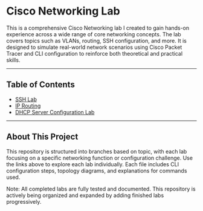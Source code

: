 # Cisco Networking Lab

This is a comprehensive Cisco Networking lab I created to gain hands-on experience across a wide range of core networking concepts. The lab covers topics such as VLANs, routing, SSH configuration, and more. It is designed to simulate real-world network scenarios using Cisco Packet Tracer and CLI configuration to reinforce both theoretical and practical skills.

---

## Table of Contents

- [SSH Lab](https://github.com/TitanITLabs/Cisco-Networking-Lab/blob/main/SSH.md)
- [IP Routing](https://github.com/TitanITLabs/Cisco-Networking-Lab/blob/main/StaticRoutingwithRedundancy.md)
- [DHCP Server Configuration Lab](https://github.com/TitanITLabs/Cisco-Networking-Lab/blob/main/DHCP_Server_Configuration_Lab.md)


---

## About This Project

This repository is structured into branches based on topic, with each lab focusing on a specific networking function or configuration challenge. Use the links above to explore each lab individually. Each file includes CLI configuration steps, topology diagrams, and explanations for commands used.

Note: All completed labs are fully tested and documented. This repository is actively being organized and expanded by adding finished labs progressively.
